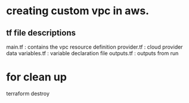 # creating  custom  vpc in aws.

## tf file descriptions 

main.tf : contains the vpc resource  definition
provider.tf : cloud provider data
variables.tf : variable declaration file
outputs.tf : outputs from run


# for clean up
terraform destroy
